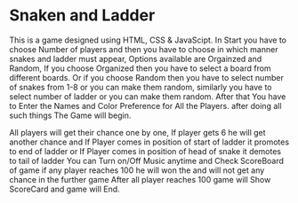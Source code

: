 # Snaken and Ladder
This is a game designed using HTML, CSS & JavaScipt.
In Start you have to choose Number of players and then you have to
choose in which manner snakes and ladder must appear, 
Options available are Orgainzed and Random,
If you choose Organized then you have to select a board from different boards.
Or if you choose Random then you have to select number of snakes from 1-8 or you can make them random, 
similarly you have to select number of ladder or you can make them random.
After that You have to Enter the Names and Color Preference for All the Players.
after doing all such things The Game will begin.

All players will get their chance one by one, If player gets 6 he will get another chance and
If Player comes in position of start of ladder it promotes to end of ladder or
If Player comes in position of head of snake it demotes to tail of ladder 
You can Turn on/Off Music anytime and Check ScoreBoard of game
if any player reaches 100 he will won the and will not get any chance in the further game
After all player reaches 100 game will Show ScoreCard and game will End.
